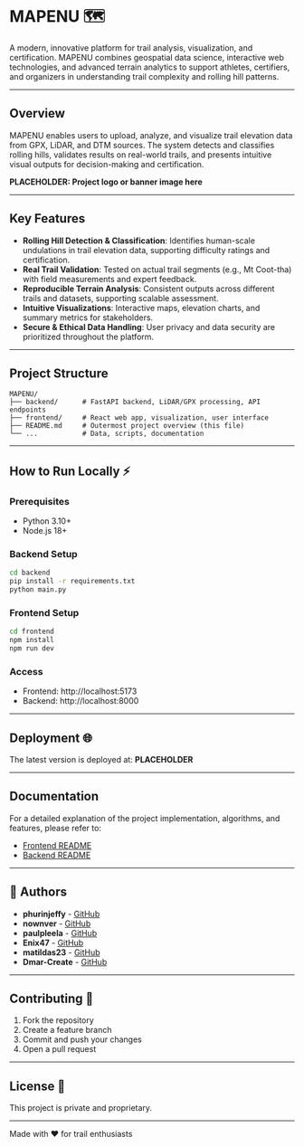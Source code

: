 # MAPENU 🗺️

A modern, innovative platform for trail analysis, visualization, and certification. MAPENU combines geospatial data science, interactive web technologies, and advanced terrain analytics to support athletes, certifiers, and organizers in understanding trail complexity and rolling hill patterns.

---

## Overview

MAPENU enables users to upload, analyze, and visualize trail elevation data from GPX, LiDAR, and DTM sources. The system detects and classifies rolling hills, validates results on real-world trails, and presents intuitive visual outputs for decision-making and certification.

**PLACEHOLDER: Project logo or banner image here**

---

## Key Features

- **Rolling Hill Detection & Classification**: Identifies human-scale undulations in trail elevation data, supporting difficulty ratings and certification.
- **Real Trail Validation**: Tested on actual trail segments (e.g., Mt Coot-tha) with field measurements and expert feedback.
- **Reproducible Terrain Analysis**: Consistent outputs across different trails and datasets, supporting scalable assessment.
- **Intuitive Visualizations**: Interactive maps, elevation charts, and summary metrics for stakeholders.
- **Secure & Ethical Data Handling**: User privacy and data security are prioritized throughout the platform.

---

## Project Structure

```
MAPENU/
├── backend/      # FastAPI backend, LiDAR/GPX processing, API endpoints
├── frontend/     # React web app, visualization, user interface
├── README.md     # Outermost project overview (this file)
└── ...           # Data, scripts, documentation
```

---

## How to Run Locally ⚡

### Prerequisites

- Python 3.10+
- Node.js 18+

### Backend Setup

```bash
cd backend
pip install -r requirements.txt
python main.py
```

### Frontend Setup

```bash
cd frontend
npm install
npm run dev
```

### Access

- Frontend: http://localhost:5173
- Backend: http://localhost:8000

---

## Deployment 🌐

The latest version is deployed at: **PLACEHOLDER**

---

## Documentation

For a detailed explanation of the project implementation, algorithms, and features, please refer to:

- [Frontend README](frontend/README.md)
- [Backend README](backend/README.md)

---

## 👥 Authors

- **phurinjeffy** - [GitHub](https://github.com/phurinjeffy)
- **nownver** - [GitHub](https://github.com/nownver)
- **paulpleela** - [GitHub](https://github.com/paulpleela)
- **Enix47** - [GitHub](https://github.com/Enix47)
- **matildas23** - [GitHub](https://github.com/matildas23)
- **Dmar-Create** - [GitHub](https://github.com/Dmar-Create)

---

## Contributing 🤝

1. Fork the repository
2. Create a feature branch
3. Commit and push your changes
4. Open a pull request

---

## License 📄

This project is private and proprietary.

---

Made with ❤️ for trail enthusiasts

